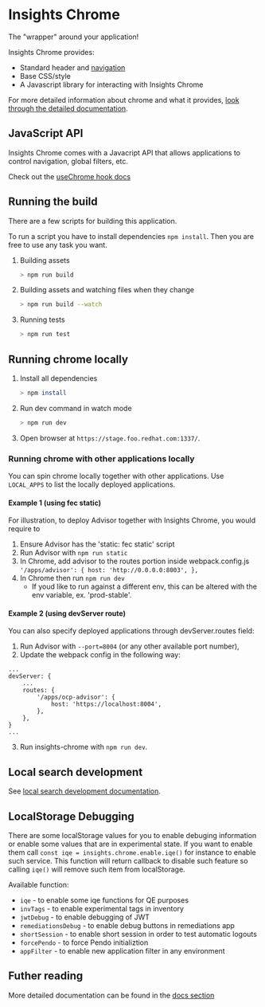 # Insights Chrome 

The "wrapper" around your application!

Insights Chrome provides:

- Standard header and [navigation](https://github.com/redhatinsights/insights-chrome/tree/master/docs/navigation.md)
- Base CSS/style
- A Javascript library for interacting with Insights Chrome

For more detailed information about chrome and what it provides, [look through the detailed documentation](https://github.com/redhatinsights/insights-chrome/tree/master/docs).

## JavaScript API

Insights Chrome comes with a Javacript API that allows applications to control navigation, global filters, etc.

Check out the [useChrome hook docs](http://front-end-docs-insights.apps.ocp4.prod.psi.redhat.com/chrome/chrome-api#Chrome)

## Running the build

There are a few scripts for building this application.

To run a script you have to install dependencies `npm install`. Then you are free to use any task you want.

1. Building assets

    ```bash
    > npm run build
    ```

2. Building assets and watching files when they change

    ```bash
    > npm run build --watch
    ```

3. Running tests

    ```bash
    > npm run test
    ```

## Running chrome locally

1. Install all dependencies

    ```bash
    > npm install
    ```

2. Run dev command in watch mode

    ```bash
    > npm run dev
    ```

3. Open browser at `https://stage.foo.redhat.com:1337/`.

### Running chrome with other applications locally

You can spin chrome locally together with other applications. Use `LOCAL_APPS` to list the locally deployed applications.

#### Example 1 (using fec static)

For illustration, to deploy Advisor together with Insights Chrome, you would require to

1. Ensure Advisor has the 'static: fec static' script
2. Run Advisor with `npm run static`
3. In Chrome, add advisor to the routes portion inside webpack.config.js `'/apps/advisor': {
    host: 'http://0.0.0.0:8003',
},`
4. In Chrome then run `npm run dev`
   - If youd like to run against a different env, this can be altered with the env variable, ex. 'prod-stable'.

#### Example 2 (using devServer route)

You can also specify deployed applications through devServer.routes field:

1. Run Advisor with `--port=8004` (or any other available port number),
2. Update the webpack config in the following way:
```
...
devServer: {
    ...
    routes: {
        '/apps/ocp-advisor': {
            host: 'https://localhost:8004',
        },
    },
}
...
```
3. Run insights-chrome with `npm run dev`.

## Local search development

See [local search development documentation](./docs/localSearchDevelopment.md).

## LocalStorage Debugging

There are some localStorage values for you to enable debuging information or enable some values that are in experimental state. If you want to enable them call `const iqe = insights.chrome.enable.iqe()` for instance to enable such service. This function will return callback to disable such feature so calling `iqe()` will remove such item from localStorage.

Available function:

- `iqe` - to enable some iqe functions for QE purposes
- `invTags` - to enable experimental tags in inventory
- `jwtDebug` - to enable debugging of JWT
- `remediationsDebug` - to enable debug buttons in remediations app
- `shortSession` - to enable short session in order to test automatic logouts
- `forcePendo` - to force Pendo initializtion
- `appFilter` - to enable new application filter in any environment

## Futher reading

More detailed documentation can be found in the [docs section](https://github.com/redhatinsights/insights-chrome/tree/master/docs)
